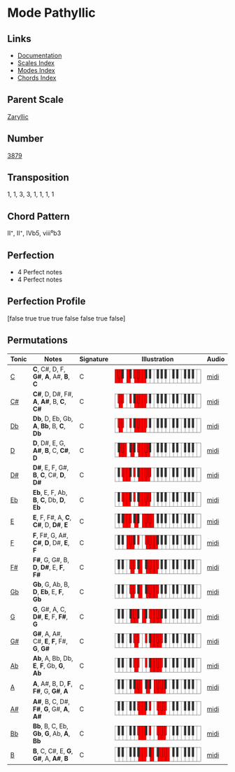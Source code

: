 # Mode Pathyllic

## Links

- [Documentation](README.md)
- [Scales Index](Scales.md)
- [Modes Index](Modes.md)
- [Chords Index](Chords.md)

## Parent Scale

[Zaryllic](ScaleZaryllic.md)

## Number

[3879](https://ianring.com/musictheory/scales/3879)

## Transposition

1, 1, 3, 3, 1, 1, 1, 1

## Chord Pattern

II⁺, II⁺, IVb5, viii⁰b3

## Perfection

- 4 Perfect notes
- 4 Perfect notes

## Perfection Profile

[false true true true false false true false]

## Permutations

| Tonic | Notes | Signature | Illustration | Audio |
|-------|-------|-----------|--------------|-------|
| [C](ModeCNaturalPathyllic.md) | **C**, C#, D, F, **G#**, **A**, A#, **B**, **C** | C | ![CNaturalPathyllic](ModeCNaturalPathyllic.png) | [midi](https://github.com/edipermadi/music/blob/main/docs/ModeCNaturalPathyllic.mid?raw=true) |
| [C#](ModeCSharpPathyllic.md) | **C#**, D, D#, F#, **A**, **A#**, B, **C**, **C#** | C | ![CSharpPathyllic](ModeCSharpPathyllic.png) | [midi](https://github.com/edipermadi/music/blob/main/docs/ModeCSharpPathyllic.mid?raw=true) |
| [Db](ModeDFlatPathyllic.md) | **Db**, D, Eb, Gb, **A**, **Bb**, B, **C**, **Db** | C | ![DFlatPathyllic](ModeDFlatPathyllic.png) | [midi](https://github.com/edipermadi/music/blob/main/docs/ModeDFlatPathyllic.mid?raw=true) |
| [D](ModeDNaturalPathyllic.md) | **D**, D#, E, G, **A#**, **B**, C, **C#**, **D** | C | ![DNaturalPathyllic](ModeDNaturalPathyllic.png) | [midi](https://github.com/edipermadi/music/blob/main/docs/ModeDNaturalPathyllic.mid?raw=true) |
| [D#](ModeDSharpPathyllic.md) | **D#**, E, F, G#, **B**, **C**, C#, **D**, **D#** | C | ![DSharpPathyllic](ModeDSharpPathyllic.png) | [midi](https://github.com/edipermadi/music/blob/main/docs/ModeDSharpPathyllic.mid?raw=true) |
| [Eb](ModeEFlatPathyllic.md) | **Eb**, E, F, Ab, **B**, **C**, Db, **D**, **Eb** | C | ![EFlatPathyllic](ModeEFlatPathyllic.png) | [midi](https://github.com/edipermadi/music/blob/main/docs/ModeEFlatPathyllic.mid?raw=true) |
| [E](ModeENaturalPathyllic.md) | **E**, F, F#, A, **C**, **C#**, D, **D#**, **E** | C | ![ENaturalPathyllic](ModeENaturalPathyllic.png) | [midi](https://github.com/edipermadi/music/blob/main/docs/ModeENaturalPathyllic.mid?raw=true) |
| [F](ModeFNaturalPathyllic.md) | **F**, F#, G, A#, **C#**, **D**, D#, **E**, **F** | C | ![FNaturalPathyllic](ModeFNaturalPathyllic.png) | [midi](https://github.com/edipermadi/music/blob/main/docs/ModeFNaturalPathyllic.mid?raw=true) |
| [F#](ModeFSharpPathyllic.md) | **F#**, G, G#, B, **D**, **D#**, E, **F**, **F#** | C | ![FSharpPathyllic](ModeFSharpPathyllic.png) | [midi](https://github.com/edipermadi/music/blob/main/docs/ModeFSharpPathyllic.mid?raw=true) |
| [Gb](ModeGFlatPathyllic.md) | **Gb**, G, Ab, B, **D**, **Eb**, E, **F**, **Gb** | C | ![GFlatPathyllic](ModeGFlatPathyllic.png) | [midi](https://github.com/edipermadi/music/blob/main/docs/ModeGFlatPathyllic.mid?raw=true) |
| [G](ModeGNaturalPathyllic.md) | **G**, G#, A, C, **D#**, **E**, F, **F#**, **G** | C | ![GNaturalPathyllic](ModeGNaturalPathyllic.png) | [midi](https://github.com/edipermadi/music/blob/main/docs/ModeGNaturalPathyllic.mid?raw=true) |
| [G#](ModeGSharpPathyllic.md) | **G#**, A, A#, C#, **E**, **F**, F#, **G**, **G#** | C | ![GSharpPathyllic](ModeGSharpPathyllic.png) | [midi](https://github.com/edipermadi/music/blob/main/docs/ModeGSharpPathyllic.mid?raw=true) |
| [Ab](ModeAFlatPathyllic.md) | **Ab**, A, Bb, Db, **E**, **F**, Gb, **G**, **Ab** | C | ![AFlatPathyllic](ModeAFlatPathyllic.png) | [midi](https://github.com/edipermadi/music/blob/main/docs/ModeAFlatPathyllic.mid?raw=true) |
| [A](ModeANaturalPathyllic.md) | **A**, A#, B, D, **F**, **F#**, G, **G#**, **A** | C | ![ANaturalPathyllic](ModeANaturalPathyllic.png) | [midi](https://github.com/edipermadi/music/blob/main/docs/ModeANaturalPathyllic.mid?raw=true) |
| [A#](ModeASharpPathyllic.md) | **A#**, B, C, D#, **F#**, **G**, G#, **A**, **A#** | C | ![ASharpPathyllic](ModeASharpPathyllic.png) | [midi](https://github.com/edipermadi/music/blob/main/docs/ModeASharpPathyllic.mid?raw=true) |
| [Bb](ModeBFlatPathyllic.md) | **Bb**, B, C, Eb, **Gb**, **G**, Ab, **A**, **Bb** | C | ![BFlatPathyllic](ModeBFlatPathyllic.png) | [midi](https://github.com/edipermadi/music/blob/main/docs/ModeBFlatPathyllic.mid?raw=true) |
| [B](ModeBNaturalPathyllic.md) | **B**, C, C#, E, **G**, **G#**, A, **A#**, **B** | C | ![BNaturalPathyllic](ModeBNaturalPathyllic.png) | [midi](https://github.com/edipermadi/music/blob/main/docs/ModeBNaturalPathyllic.mid?raw=true) |
